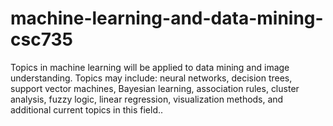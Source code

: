 # machine-learning-and-data-mining-csc735

Topics in machine learning will be applied to data mining and image understanding. Topics may include: neural networks, decision trees, support vector machines, Bayesian learning, association rules, cluster analysis, fuzzy logic, linear regression, visualization methods, and additional current topics in this field..
